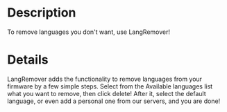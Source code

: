# Description #

To remove languages you don't want, use LangRemover!


# Details #

LangRemover adds the functionality to remove languages from your firmware by a few simple steps. Select from the Available languages list what you want to remove, then click delete!
After it, select the default language, or even add a personal one from our servers, and you are done!